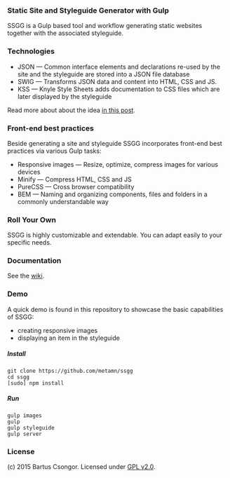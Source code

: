 ### Static Site and Styleguide Generator with Gulp

SSGG is a Gulp based tool and workflow generating static websites together with the associated styleguide.

### Technologies

* JSON &mdash; Common interface elements and declarations re-used by the site and the styleguide are stored into a JSON file database
* SWIG &mdash; Transforms JSON data and content into HTML, CSS and JS.
* KSS &mdash; Knyle Style Sheets adds documentation to CSS files which are later displayed by the styleguide

Read more about about the idea [in this post](https://medium.com/@metamn/creating-a-styleguide-with-gulp-2298fc928086).

### Front-end best practices

Beside generating a site and styleguide SSGG incorporates front-end best practices via various Gulp tasks:

* Responsive images &mdash; Resize, optimize, compress images for various devices
* Minify &mdash; Compress HTML, CSS and JS
* PureCSS &mdash; Cross browser compatibility
* BEM &mdash; Naming and organizing components, files and folders in a commonly understandable way

### Roll Your Own

SSGG is highly customizable and extendable. You can adapt easily to your specific needs.

### Documentation

See the [wiki](https://github.com/metamn/ssgg/wiki).

### Demo

A quick demo is found in this repository to showcase the basic capabilities of SSGG:

* creating responsive images
* displaying an item in the styleguide


##### Install

```
git clone https://github.com/metamn/ssgg
cd ssgg
[sudo] npm install
```

##### Run

```
gulp images
gulp
gulp styleguide
gulp server
```

### License
(c) 2015 Bartus Csongor. Licensed under [GPL v2.0](http://choosealicense.com/licenses/gpl-2.0/).
